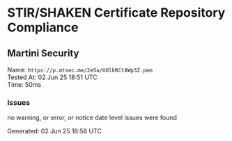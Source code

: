 # STIR/SHAKEN Certificate Repository Compliance

## Martini Security

Name: `https://p.mtsec.me/2e5a/UOlkRCt8Wp3Z.pem`\
Tested At: 02 Jun 25 18:51 UTC\
Time: 50ms

### Issues

no warning, or error, or notice date level issues were found

Generated: 02 Jun 25 18:58 UTC